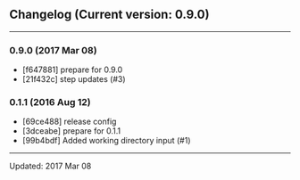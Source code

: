 ## Changelog (Current version: 0.9.0)

-----------------

### 0.9.0 (2017 Mar 08)

* [f647881] prepare for 0.9.0
* [21f432c] step updates (#3)

### 0.1.1 (2016 Aug 12)

* [69ce488] release config
* [3dceabe] prepare for 0.1.1
* [99b4bdf] Added working directory input (#1)

-----------------

Updated: 2017 Mar 08